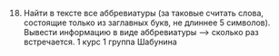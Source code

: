 18. Найти в тексте все аббревиатуры (за таковые считать слова, состоящие только из заглавных букв, не длиннее 5 символов). Вывести информацию в виде аббревиатуры –> сколько раз встречается.
1 курс 1 группа Шабунина
